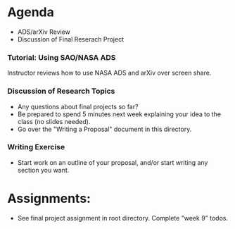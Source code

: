 # Agenda
- ADS/arXiv Review
- Discussion of Final Reserach Project

### Tutorial: Using SAO/NASA ADS
Instructor reviews how to use NASA ADS and arXiv over screen share.

### Discussion of Research Topics
- Any questions about final projects so far?
- Be prepared to spend 5 minutes next week explaining your idea to the class (no slides needed).
- Go over the "Writing a Proposal" document in this directory.

### Writing Exercise
- Start work on an outline of your proposal, and/or start writing any section you want.

# Assignments:
- See final project assignment in root directory. Complete "week 9" todos.
   
   
   
